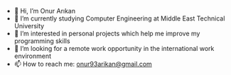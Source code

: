 - 👋 Hi, I’m Onur Arıkan
- 🌱 I’m currently studying Computer Engineering at Middle East Technical University
- 💞️ I’m interested in personal projects which help me improve my programming skills
- 👀 I’m looking for a remote work opportunity in the international work environment
- 📫 How to reach me: [onur93arikan@gmail.com](mailto:onur93arikan@gmail.com)

<!---
opethef10/opethef10 is a ✨ special ✨ repository because its `README.md` (this file) appears on your GitHub profile.
You can click the Preview link to take a look at your changes.
--->
